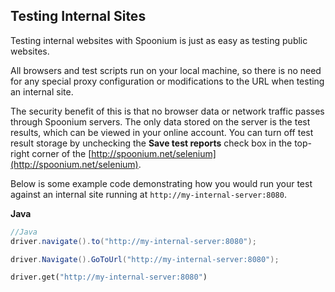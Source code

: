 ## Testing Internal Sites

Testing internal websites with Spoonium is just as easy as testing public websites.

All browsers and test scripts run on your local machine, so there is no need for any special proxy configuration or modifications to the URL when testing an internal site.  

The security benefit of this is that no browser data or network traffic passes through Spoonium servers. The only data stored on the server is the test results, which can be viewed in your online account. You can turn off test result storage by unchecking the **Save test reports** check box in the top-right corner of the [http://spoonium.net/selenium](http://spoonium.net/selenium). 

Below is some example code demonstrating how you would run your test against an internal site running at `http://my-internal-server:8080`.

**Java**

```java
//Java
driver.navigate().to("http://my-internal-server:8080");
```

```csharp
driver.Navigate().GoToUrl("http://my-internal-server:8080");
```

```python
driver.get("http://my-internal-server:8080")
```